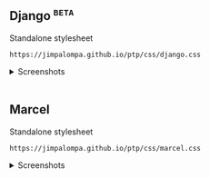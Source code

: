 ## Django <sup>`BETA`</sup>
Standalone stylesheet
```
https://jimpalompa.github.io/ptp/css/django.css
```
<details>
  <summary>Screenshots</summary>
  <sup>No previews available yet : (</sup>
</details>
<br>

## Marcel
Standalone stylesheet
```
https://jimpalompa.github.io/ptp/css/marcel.css
```
<details>
  <summary>Screenshots</summary>
  ![Marcel preview huge view](marcel/assets/previews/marcel_huge_view.png)
  ![Marcel preview list view](marcel/assets/previews/marcel_list_view.png)
</details>
<br>
